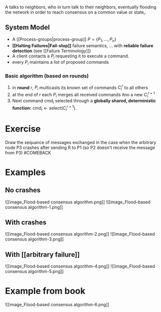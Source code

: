 A talks to neighbors, who in turn talk to their neighbors, eventually flooding the network in order to reach consensus on a common value or state,.
## System Model
- A [[Process-groups|process-group]] $P=\{P_{1},\dots,P_{n}\}$
- **[[Halting Failures|Fail-stop]]** failure semantics, ... with **reliable failure detection** (see [[Failure Terminology]]) 
- A client contacts a $P_{i}$ requesting it to execute a command.
- every $P_{i}$ maintains a list of proposed commands
### Basic algorithm (based on rounds)
1. in **round** $r$, $P_{i}$ multicasts its known set of commands $C_{i}^{r}$ to all others
2. at the end of $r$ each $P_{i}$ merges all received commands itno a new $C_{i}^{r+1}$
3. Next command $\text{cmd}_{i}$ selected through a **globally shared, deterministic function:** $\text{cmd}_{i}← \text{select}(C_{i}^{r+1})$.
# Exercise
Draw the sequance of messages exchanged in the case when the arbitrary node P3 crashes after sending R to P1 (so P2 doesn't receive the message from P3)
#COMEBACK 
# Examples
## No crashes
![[image_Flood-based consensus algorithm.png]]
![[image_Flood-based consensus algorithm-1.png]]

## With crashes
![[image_Flood-based consensus algorithm-2.png]]
![[image_Flood-based consensus algorithm-3.png]]

## With [[arbitrary failure]]
![[image_Flood-based consensus algorithm-4.png]]
![[image_Flood-based consensus algorithm-5.png]]

# Example from book

![[image_Flood-based consensus algorithm-6.png]]
